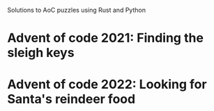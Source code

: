 Solutions to AoC puzzles using Rust and Python

# Advent of code 2021: Finding the sleigh keys
# Advent of code 2022: Looking for Santa's reindeer food

